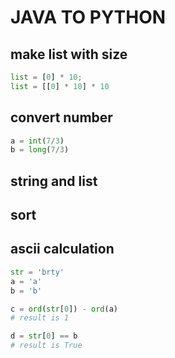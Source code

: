 # JAVA TO PYTHON
## make list with size

```python
list = [0] * 10;
list = [[0] * 10] * 10
```
## convert number
```python
a = int(7/3)
b = long(7/3)
```
## string and list


## sort

## ascii calculation
```python
str = 'brty'
a = 'a'
b = 'b'

c = ord(str[0]) - ord(a)
# result is 1

d = str[0] == b
# result is True
```
